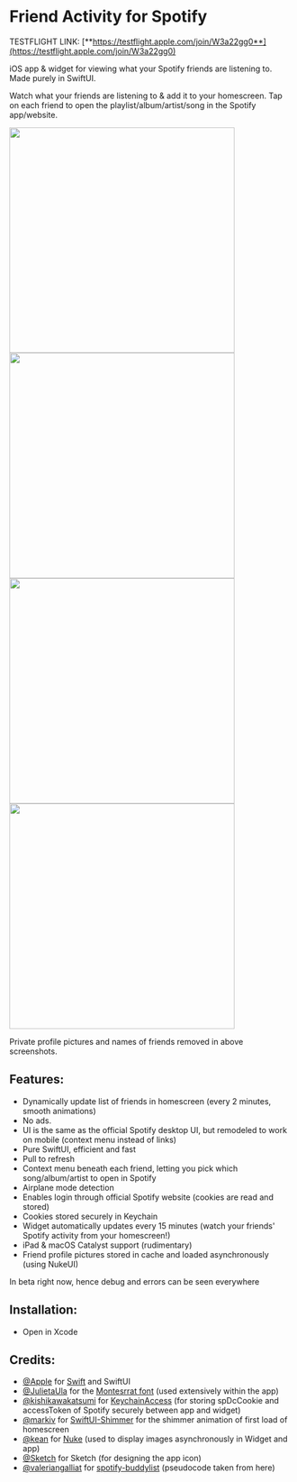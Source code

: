 # Friend Activity for Spotify

TESTFLIGHT LINK: [**https://testflight.apple.com/join/W3a22gg0**](https://testflight.apple.com/join/W3a22gg0)

iOS app &amp; widget for viewing what your Spotify friends are listening to. Made purely in SwiftUI. 

Watch what your friends are listening to & add it to your homescreen. Tap on each friend to open the playlist/album/artist/song in the Spotify app/website.

<p float="center">
<img src="https://user-images.githubusercontent.com/25706524/180601231-9bc22e29-fc03-4c5e-9089-d4d7c0c88bcc.png" height="400" />
<img src="https://user-images.githubusercontent.com/25706524/180601248-d5073e0c-251d-41d0-bd91-ac11592306e7.png" height="400" />
<img src="https://user-images.githubusercontent.com/25706524/180601251-737ca05c-ce98-4e4f-84d7-b9c1fefb3618.png" height="400" />
<img src="https://user-images.githubusercontent.com/25706524/180601253-280c6a2d-4095-4a6e-a349-d4d8dd20b70e.png" height="400" />
</p> 

Private profile pictures and names of friends removed in above screenshots.
                                                                                                                                                                                                                                                 
## Features:
- Dynamically update list of friends in homescreen (every 2 minutes, smooth animations)
- No ads.
- UI is the same as the official Spotify desktop UI, but remodeled to work on mobile (context menu instead of links)
- Pure SwiftUI, efficient and fast
- Pull to refresh
- Context menu beneath each friend, letting you pick which song/album/artist to open in Spotify
- Airplane mode detection
- Enables login through official Spotify website (cookies are read and stored)
- Cookies stored securely in Keychain
- Widget automatically updates every 15 minutes (watch your friends' Spotify activity from your homescreen!)
- iPad & macOS Catalyst support (rudimentary)
- Friend profile pictures stored in cache and loaded asynchronously (using NukeUI) 

In beta right now, hence debug and errors can be seen everywhere
  
## Installation:
- Open in Xcode
                                                                                                                         
## Credits:
- [@Apple](https://github.com/apple) for [Swift](https://github.com/apple/swift) and SwiftUI
- [@JulietaUla](https://github.com/JulietaUla) for the [Montesrrat font](https://github.com/JulietaUla/Montserrat) (used extensively within the app)
- [@kishikawakatsumi](https://github.com/kishikawakatsumi) for [KeychainAccess](https://github.com/kishikawakatsumi/keychainaccess) (for storing spDcCookie and accessToken of Spotify securely between app and widget)
- [@markiv](https://github.com/markiv) for [SwiftUI-Shimmer](https://github.com/markiv/SwiftUI-Shimmer) for the shimmer animation of first load of homescreen
- [@kean](https://github.com/kean) for [Nuke](https://github.com/kean/Nuke) (used to display images asynchronously in Widget and app)
- [@Sketch](https://github.com/sketch-hq) for Sketch (for designing the app icon)
- [@valeriangalliat](https://github.com/valeriangalliat) for [spotify-buddylist](https://github.com/valeriangalliat/spotify-buddylist) (pseudocode taken from here)
